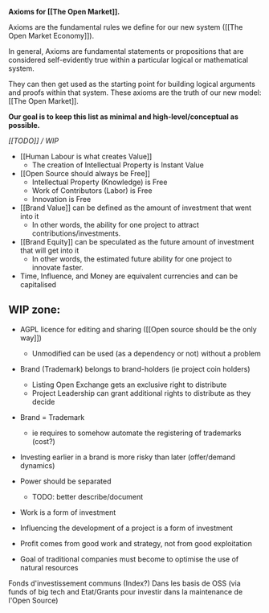 
**Axioms for [[The Open Market]].**

Axioms are the fundamental rules we define for our new system ([[The Open Market Economy]]).

In general, Axioms are fundamental statements or propositions that are considered self-evidently true within a particular logical or mathematical system.

They can then get used as the starting point for building logical arguments and proofs within that system. These axioms are the truth of our new model: [[The Open Market]].

**Our goal is to keep this list as minimal and high-level/conceptual as possible.**

_[[TODO]] / WIP_

- [[Human Labour is what creates Value]]
	- The creation of Intellectual Property is Instant Value
- [[Open Source should always be Free]]
	- Intellectual Property (Knowledge) is Free
	- Work of Contributors (Labor) is Free
	- Innovation is Free
- [[Brand Value]] can be defined as the amount of investment that went into it
	- In other words, the ability for one project to attract contributions/investments.
- [[Brand Equity]] can be speculated as the future amount of investment that will get into it
	- In other words, the estimated future ability for one project to innovate faster.
- Time, Influence, and Money are equivalent currencies and can be capitalised




WIP zone:
---


- AGPL licence for editing and sharing ([[Open source should be the only way]])
	- Unmodified can be used (as a dependency or not) without a problem
- Brand (Trademark) belongs to brand-holders (ie project coin holders)
	- Listing Open Exchange gets an exclusive right to distribute
	- Project Leadership can grant additional rights to distribute as they decide
- Brand = Trademark
	- ie requires to somehow automate the registering of trademarks (cost?)
- Investing earlier in a brand is more risky than later (offer/demand dynamics)
- Power should be separated
	- TODO: better describe/document
- Work is a form of investment
- Influencing the development of a project is a form of investment
- Profit comes from good work and strategy, not from good exploitation

- Goal of traditional companies must become to optimise the use of natural resources



Fonds d'investissement communs (Index?) Dans les basis de OSS
(via funds of big tech and Etat/Grants pour investir dans la maintenance de l'Open Source)

